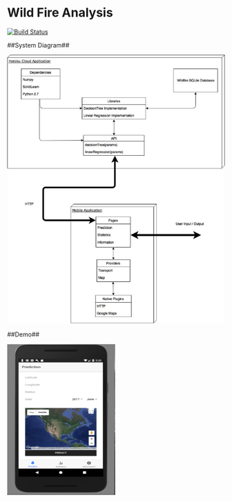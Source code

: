 # Wild Fire Analysis 

[![Build Status](https://travis-ci.org/Combinations/wfa.svg?branch=master)](https://travis-ci.org/Combinations/wfa)

##System Diagram##

![Alt text](WFA_Application_Architecture.jpg?raw=true "system diagram")

##Demo##

<img src="PredictionPage.png?raw=true" width="250" height="350">





